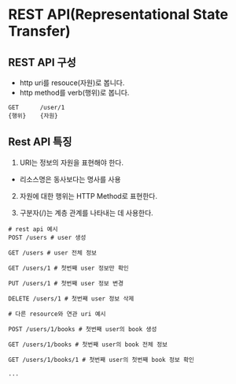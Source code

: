 # REST API(Representational State Transfer)

## REST API 구성

- http uri를 resouce(자원)로 봅니다.
- http method를 verb(행위)로 봅니다.

```http
GET      /user/1
{행위}    {자원}
```

## Rest API 특징

1. URI는 정보의 자원을 표현해야 한다.

- 리소스명은 동사보다는 명사를 사용

2. 자원에 대한 행위는 HTTP Method로 표현한다. 

3. 구분자(/)는 계층 관계를 나타내는 데 사용한다.

```http
# rest api 예시
POST /users # user 생성

GET /users # user 전체 정보

GET /users/1 # 첫번째 user 정보만 확인

PUT /users/1 # 첫번째 user 정보 변경

DELETE /users/1 # 첫번째 user 정보 삭제

# 다른 resource와 연관 uri 예시

POST /users/1/books # 첫번째 user의 book 생성

GET /users/1/books # 첫번째 user의 book 전체 정보

GET /users/1/books/1 # 첫번째 user의 첫번째 book 정보 확인

...
```